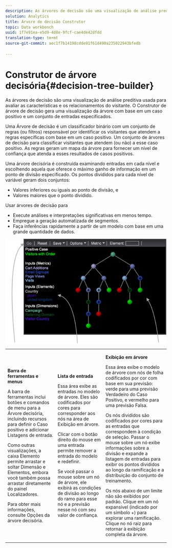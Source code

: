 ```yaml
---
description: As árvores de decisão são uma visualização de análise preditiva usada para avaliar as características e os relacionamentos do visitante. O Construtor de árvore de decisão gera uma visualização da árvore com base em um caso positivo e um conjunto de entradas especificados.
solution: Analytics
title: Árvore de decisão Construtor
topic: Data workbench
uuid: 1f7e91ea-e5d9-4d8e-9fcf-cae4de42dfdd
translation-type: tm+mt
source-git-commit: aec1f7b14198cdde91f61d490a235022943bfedb

---
```



# Construtor de árvore decisória{#decision-tree-builder}

As árvores de decisão são uma visualização de análise preditiva usada para avaliar as características e os relacionamentos do visitante. O Construtor de árvore de decisão gera uma visualização da árvore com base em um caso positivo e um conjunto de entradas especificados.

Uma Árvore de decisão é um classificador binário com um conjunto de regras (ou filtros) responsável por identificar os visitantes que atendem a regras específicas com base em um caso positivo. Um conjunto de árvores de decisão para classificar visitantes que atendem (ou não) a esse caso positivo. As regras geram um mapa da árvore para fornecer um nível de confiança que atenda a esses resultados de casos positivos.

Uma árvore decisória é construída examinando entradas em cada nível e escolhendo aquela que oferece o máximo ganho de informação em um ponto de divisão especificado. Os pontos divididos para cada nível de variável geram dois conjuntos:

* Valores inferiores ou iguais ao ponto de divisão, e
* Valores maiores que o ponto dividido.

Usar árvores de decisão para

* Execute análises e interpretações significativas em menos tempo.
* Empregue a geração automatizada de segmentos.
* Faça inferências rapidamente a partir de um modelo com base em uma grande quantidade de dados.

![](assets/decision_tree_parts.png)

<table id="table_FCC5D63EF8A843D79B2338BD951025EA"> 
 <tbody> 
  <tr> 
   <td colname="col1"> <p><b>Barra de ferramentas e menus</b> </p> <p>A barra de ferramentas inclui botões e comandos de menu para a Árvore decisória, incluindo recursos para definir o Caso positivo e adicionar Listagens de entrada. </p> <p>Como outras visualizações, a caixa <span class="uicontrol"> Elemento</span> permite arrastar e soltar Dimensão e Elementos, embora você também possa arrastar diretamente do painel Localizadores. </p> <p>Para obter mais informações, consulte Opções <a href="../../../../home/c-get-started/c-analysis-vis/c-decision-trees/c-decision-trees-menu.md#concept-bfc4e80651a243d3966cc770b205606c"></a>da árvore decisória. </p> </td> 
   <td colname="col2"> <p><b>Lista de entrada</b> </p> <p>Essa área exibe as entradas no modelo de árvore. Eles são codificados por cores para corresponder aos nós na área de Exibição em árvore. </p> <p>Clicar com o botão direito do mouse em uma entrada permite remover a entrada do modelo e redefinir. </p> <p>Se você passar o mouse sobre um nó de árvore, ele exibirá as condições de divisão ao longo do ramo para esse nó e a previsão nesse nó com seu valor de confiança. </p> </td> 
   <td colname="col3"> <p><b>Exibição em árvore</b> </p> <p>Essa área exibe o modelo de árvore com nós de folha codificados por cor com base em sua previsão: verde para uma previsão Verdadeiro do Caso Positivo, e vermelho para uma previsão Falsa. </p> <p>Os nós divididos são codificados por cores para as entradas que correspondem à condição de seleção. Passar o mouse sobre um nó exibe informações sobre a divisão e expande a listagem de entradas para exibir os pontos divididos ao longo da ramificação e a distribuição do conjunto de treinamento. </p> <p>Os nós abaixo de um limite não são exibidos por padrão. Clique em um nó expansível (indicado por um símbolo +) para explorar uma ramificação. Clique no nó raiz para retornar à exibição completa da árvore. </p> </td> 
  </tr> 
 </tbody> 
</table>

<!-- <a id="section_E800327344194A6DBF37F273D8462E2A"></a> -->

